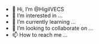 - 👋 Hi, I’m @HigilVECS
- 👀 I’m interested in ...
- 🌱 I’m currently learning ...
- 💞️ I’m looking to collaborate on ...
- 📫 How to reach me ...

<!---
HigilVECS/HigilVECS is a ✨ special ✨ repository because its `README.md` (this file) appears on your GitHub profile.
You can click the Preview link to take a look at your changes.
--->
